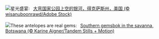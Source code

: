 ![](https://www.bing.com/th?id=OHR.BigBendMilkyWay_ZH-CN7709015605_UHD.jpg&w=1000)星光盛宴:&nbsp;&ensp;[大弯国家公园上空的银河，得克萨斯州，美国 (© wisanuboonrawd/Adobe Stock)](https://www.bing.com/th?id=OHR.BigBendMilkyWay_ZH-CN7709015605_UHD.jpg)
<br><br/>
![](https://www.bing.com/th?id=OHR.GemsbokBotswana_EN-US7126985499_UHD.jpg&w=1000)These antelopes are real gems:&nbsp;&ensp;[Southern gemsbok in the savanna, Botswana (© Karine Aigner/Tandem Stills + Motion)](https://www.bing.com/th?id=OHR.GemsbokBotswana_EN-US7126985499_UHD.jpg)
<br><br/>

